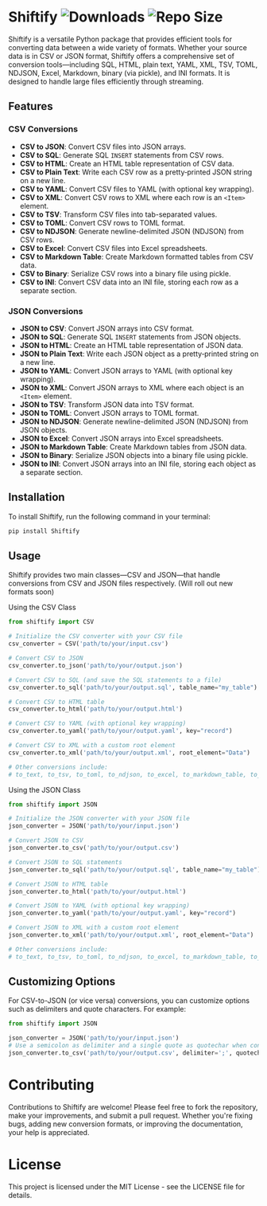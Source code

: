 # Shiftify ![Downloads](https://static.pepy.tech/badge/shiftify) ![Repo Size](https://img.shields.io/github/repo-size/your-username/your-repo-name)


Shiftify is a versatile Python package that provides efficient tools for converting data between a wide variety of formats. Whether your source data is in CSV or JSON format, Shiftify offers a comprehensive set of conversion tools—including SQL, HTML, plain text, YAML, XML, TSV, TOML, NDJSON, Excel, Markdown, binary (via pickle), and INI formats. It is designed to handle large files efficiently through streaming.

## Features

### CSV Conversions
- **CSV to JSON**: Convert CSV files into JSON arrays.
- **CSV to SQL**: Generate SQL `INSERT` statements from CSV rows.
- **CSV to HTML**: Create an HTML table representation of CSV data.
- **CSV to Plain Text**: Write each CSV row as a pretty‐printed JSON string on a new line.
- **CSV to YAML**: Convert CSV files to YAML (with optional key wrapping).
- **CSV to XML**: Convert CSV rows to XML where each row is an `<Item>` element.
- **CSV to TSV**: Transform CSV files into tab-separated values.
- **CSV to TOML**: Convert CSV rows to TOML format.
- **CSV to NDJSON**: Generate newline-delimited JSON (NDJSON) from CSV rows.
- **CSV to Excel**: Convert CSV files into Excel spreadsheets.
- **CSV to Markdown Table**: Create Markdown formatted tables from CSV data.
- **CSV to Binary**: Serialize CSV rows into a binary file using pickle.
- **CSV to INI**: Convert CSV data into an INI file, storing each row as a separate section.

### JSON Conversions
- **JSON to CSV**: Convert JSON arrays into CSV format.
- **JSON to SQL**: Generate SQL `INSERT` statements from JSON objects.
- **JSON to HTML**: Create an HTML table representation of JSON data.
- **JSON to Plain Text**: Write each JSON object as a pretty‐printed string on a new line.
- **JSON to YAML**: Convert JSON arrays to YAML (with optional key wrapping).
- **JSON to XML**: Convert JSON arrays to XML where each object is an `<Item>` element.
- **JSON to TSV**: Transform JSON data into TSV format.
- **JSON to TOML**: Convert JSON arrays to TOML format.
- **JSON to NDJSON**: Generate newline-delimited JSON (NDJSON) from JSON objects.
- **JSON to Excel**: Convert JSON arrays into Excel spreadsheets.
- **JSON to Markdown Table**: Create Markdown tables from JSON data.
- **JSON to Binary**: Serialize JSON objects into a binary file using pickle.
- **JSON to INI**: Convert JSON arrays into an INI file, storing each object as a separate section.

## Installation

To install Shiftify, run the following command in your terminal:

```bash
pip install Shiftify
```

## Usage

Shiftify provides two main classes—CSV and JSON—that handle conversions from CSV and JSON files respectively. (Will roll out new formats soon)

Using the CSV Class

```python
from shiftify import CSV

# Initialize the CSV converter with your CSV file
csv_converter = CSV('path/to/your/input.csv')

# Convert CSV to JSON
csv_converter.to_json('path/to/your/output.json')

# Convert CSV to SQL (and save the SQL statements to a file)
csv_converter.to_sql('path/to/your/output.sql', table_name="my_table")

# Convert CSV to HTML table
csv_converter.to_html('path/to/your/output.html')

# Convert CSV to YAML (with optional key wrapping)
csv_converter.to_yaml('path/to/your/output.yaml', key="record")

# Convert CSV to XML with a custom root element
csv_converter.to_xml('path/to/your/output.xml', root_element="Data")

# Other conversions include:
# to_text, to_tsv, to_toml, to_ndjson, to_excel, to_markdown_table, to_binary, and to_ini.
```

Using the JSON Class

```python
from shiftify import JSON

# Initialize the JSON converter with your JSON file
json_converter = JSON('path/to/your/input.json')

# Convert JSON to CSV
json_converter.to_csv('path/to/your/output.csv')

# Convert JSON to SQL statements
json_converter.to_sql('path/to/your/output.sql', table_name="my_table")

# Convert JSON to HTML table
json_converter.to_html('path/to/your/output.html')

# Convert JSON to YAML (with optional key wrapping)
json_converter.to_yaml('path/to/your/output.yaml', key="record")

# Convert JSON to XML with a custom root element
json_converter.to_xml('path/to/your/output.xml', root_element="Data")

# Other conversions include:
# to_text, to_tsv, to_toml, to_ndjson, to_excel, to_markdown_table, to_binary, and to_ini.
```


## Customizing Options

For CSV-to-JSON (or vice versa) conversions, you can customize options such as delimiters and quote characters. For example:

```python
from shiftify import JSON

json_converter = JSON('path/to/your/input.json')
# Use a semicolon as delimiter and a single quote as quotechar when converting to CSV
json_converter.to_csv('path/to/your/output.csv', delimiter=';', quotechar="'")
```

# Contributing
Contributions to Shiftify are welcome! Please feel free to fork the repository, make your improvements, and submit a pull request. Whether you're fixing bugs, adding new conversion formats, or improving the documentation, your help is appreciated.

# License
This project is licensed under the MIT License - see the LICENSE file for details.

